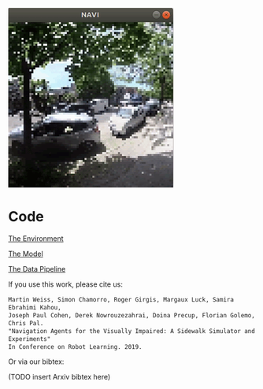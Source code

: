 ![](img/example.gif)

# Code
[The Environment](https://github.com/mweiss17/SEVN)

[The Model](https://github.com/mweiss17/SEVN-model)

[The Data Pipeline](https://github.com/mweiss17/SEVN-data)

If you use this work, please cite us:

```
Martin Weiss, Simon Chamorro, Roger Girgis, Margaux Luck, Samira Ebrahimi Kahou, 
Joseph Paul Cohen, Derek Nowrouzezahrai, Doina Precup, Florian Golemo, Chris Pal. 
"Navigation Agents for the Visually Impaired: A Sidewalk Simulator and Experiments" 
In Conference on Robot Learning. 2019.
```

Or via our bibtex:

(TODO insert Arxiv bibtex here)
